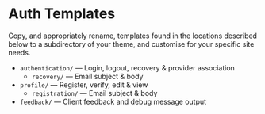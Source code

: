 Auth Templates
=================

Copy, and appropriately rename, templates found in the locations described
below to a subdirectory of your theme, and customise for your specific site
needs.

  * `authentication/` — Login, logout, recovery & provider association
    * `recovery/` — Email subject & body
  * `profile/` — Register, verify, edit & view
    * `registration/` — Email subject & body
  * `feedback/` — Client feedback and debug message output
